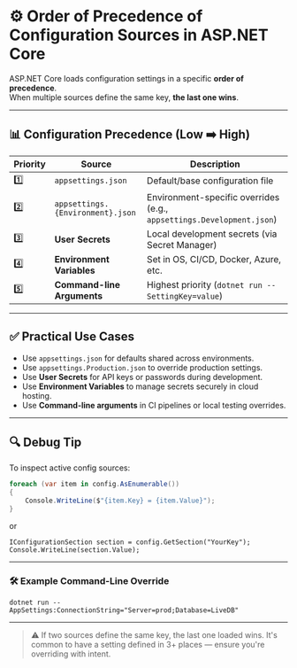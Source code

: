 # ⚙️ Order of Precedence of Configuration Sources in ASP.NET Core

ASP.NET Core loads configuration settings in a specific **order of precedence**.  
When multiple sources define the same key, **the last one wins**.

---

## 📊 Configuration Precedence (Low ➡️ High)

| Priority | Source | Description |
|----------|--------|-------------|
| 1️⃣ | `appsettings.json` | Default/base configuration file |
| 2️⃣ | `appsettings.{Environment}.json` | Environment-specific overrides (e.g., `appsettings.Development.json`) |
| 3️⃣ | **User Secrets** | Local development secrets (via Secret Manager) |
| 4️⃣ | **Environment Variables** | Set in OS, CI/CD, Docker, Azure, etc. |
| 5️⃣ | **Command-line Arguments** | Highest priority (`dotnet run --SettingKey=value`) |

---

## ✅ Practical Use Cases

- Use `appsettings.json` for defaults shared across environments.
- Use `appsettings.Production.json` to override production settings.
- Use **User Secrets** for API keys or passwords during development.
- Use **Environment Variables** to manage secrets securely in cloud hosting.
- Use **Command-line arguments** in CI pipelines or local testing overrides.

---

## 🔍 Debug Tip

To inspect active config sources:

```csharp
foreach (var item in config.AsEnumerable())
{
    Console.WriteLine($"{item.Key} = {item.Value}");
}
```
or

```
IConfigurationSection section = config.GetSection("YourKey");
Console.WriteLine(section.Value);
```
---

### 🛠️ Example Command-Line Override

```
dotnet run --AppSettings:ConnectionString="Server=prod;Database=LiveDB"
```

---

> ⚠️ If two sources define the same key, the last one loaded wins. It's common to have a setting defined in 3+ places — ensure you're overriding with intent.
